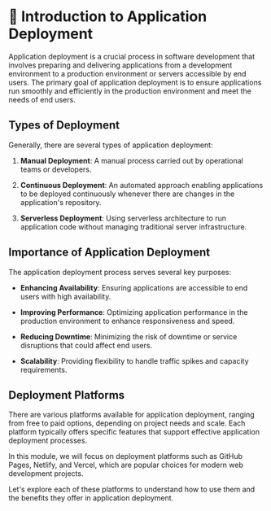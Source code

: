 # 🚀 Introduction to Application Deployment

Application deployment is a crucial process in software development that involves preparing and delivering applications from a development environment to a production environment or servers accessible by end users. The primary goal of application deployment is to ensure applications run smoothly and efficiently in the production environment and meet the needs of end users.

## Types of Deployment

Generally, there are several types of application deployment:

1. **Manual Deployment**: A manual process carried out by operational teams or developers.
   
2. **Continuous Deployment**: An automated approach enabling applications to be deployed continuously whenever there are changes in the application's repository.
   
3. **Serverless Deployment**: Using serverless architecture to run application code without managing traditional server infrastructure.

## Importance of Application Deployment

The application deployment process serves several key purposes:

- **Enhancing Availability**: Ensuring applications are accessible to end users with high availability.
  
- **Improving Performance**: Optimizing application performance in the production environment to enhance responsiveness and speed.
  
- **Reducing Downtime**: Minimizing the risk of downtime or service disruptions that could affect end users.
  
- **Scalability**: Providing flexibility to handle traffic spikes and capacity requirements.

## Deployment Platforms

There are various platforms available for application deployment, ranging from free to paid options, depending on project needs and scale. Each platform typically offers specific features that support effective application deployment processes.

In this module, we will focus on deployment platforms such as GitHub Pages, Netlify, and Vercel, which are popular choices for modern web development projects.

Let's explore each of these platforms to understand how to use them and the benefits they offer in application deployment.
